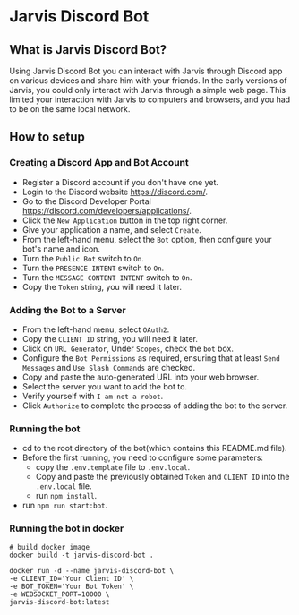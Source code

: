 # Jarvis Discord Bot

## What is Jarvis Discord Bot?

Using Jarvis Discord Bot you can interact with Jarvis through Discord app on various devices and share him with your friends. In the early versions of Jarvis, you could only interact with Jarvis through a simple web page. This limited your interaction with Jarvis to computers and browsers, and you had to be on the same local network.

## How to setup

### Creating a Discord App and Bot Account

- Register a Discord account if you don't have one yet.
- Login to the Discord website https://discord.com/.
- Go to the Discord Developer Portal https://discord.com/developers/applications/.
- Click the `New Application` button in the top right corner.
- Give your application a name, and select `Create`.
- From the left-hand menu, select the `Bot` option, then configure your bot's name and icon.
- Turn the `Public Bot` switch to `On`.
- Turn the `PRESENCE INTENT` switch to `On`.
- Turn the `MESSAGE CONTENT INTENT` switch to `On`.
- Copy the `Token` string, you will need it later.

### Adding the Bot to a Server

- From the left-hand menu, select `OAuth2`.
- Copy the `CLIENT ID` string, you will need it later.
- Click on `URL Generator`, Under `Scopes`, check the `bot` box.
- Configure the `Bot Permissions` as required, ensuring that at least `Send Messages` and `Use Slash Commands` are checked.
- Copy and paste the auto-generated URL into your web browser.
- Select the server you want to add the bot to.
- Verify yourself with `I am not a robot`.
- Click `Authorize` to complete the process of adding the bot to the server.

### Running the bot

- cd to the root directory of the bot(which contains this README.md file).
- Before the first running, you need to configure some parameters:
  - copy the `.env.template` file to `.env.local`.
  - Copy and paste the previously obtained `Token` and `CLIENT ID` into the `.env.local` file.
  - run `npm install`.
- run `npm run start:bot`.
### Running the bot in docker
```
# build docker image
docker build -t jarvis-discord-bot .

docker run -d --name jarvis-discord-bot \
-e CLIENT_ID='Your Client ID' \
-e BOT_TOKEN='Your Bot Token' \
-e WEBSOCKET_PORT=10000 \
jarvis-discord-bot:latest
```